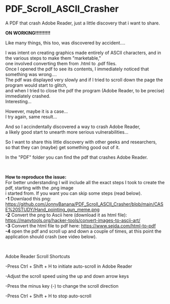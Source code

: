 # PDF_Scroll_ASCII_Crasher

A PDF that crash Adobe Reader,  just a little discovery that i want to share.



<b>ON WORKING!!!!!!!!!!</b>

Like many things, this too, was discovered by accident....

I was intent on creating graphics made entirely of ASCII characters, and in the various steps to make them "marketable," </BR>
one involved converting them from .html to .pdf files.</BR>
Once I opened the pdf to see its contents, I immediately noticed that something was wrong.... </BR>
The pdf was displayed very slowly and if I tried to scroll down the page the program would start to glitch, </BR>
and when I tried to close the pdf the program (Adobe Reader, to be precise) immediately crashed.</BR>
Interesting...</BR>

However, maybe it is a case... </BR>
I try again, same result... </BR>

And so I accindentally discovered a way to crash Adobe Reader, </BR>
a likely good start to unearth more serious vulnerabilities... </BR>

So I want to share this little discovery with other geeks and researchers,</BR>
so that they can (maybe) get something good out of it.</BR>

In the "PDF" folder you can find the pdf that crashes Adobe Reader.

</BR>


<b>How to reproduce the issue:</b>
</BR>
For better understanding I will include all the exact steps I took to create the pdf, starting with the .png image </BR>
i started from. If you want you can skip some steps (read below).
</BR>
<b>-1</b> Downlaod this png: https://github.com/JonnyBanana/PDF_Scroll_ASCII_Crasher/blob/main/CASE%20STUDY/Hand_pointing_gun_meme.png
</BR>
<b>-2</b> Convert the png to Ascii here (download it as html file): https://manytools.org/hacker-tools/convert-images-to-ascii-art/
</BR>
<b>-3</b> Convert the html file to pdf here: https://www.sejda.com/html-to-pdf
</BR>
<b>-4</b> open the pdf and scroll up and down a couple of times, at this point the application should crash (see video below).

</BR>




Adobe Reader Scroll Shortcuts


-Press Ctrl + Shift + H to initiate auto-scroll in Adobe Reader

-Adjust the scroll speed using the up and down arrow keys

-Press the minus key (-) to change the scroll direction

-Press Ctrl + Shift + H to stop auto-scroll

